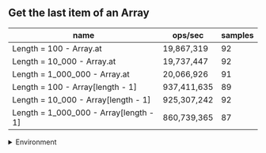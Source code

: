 ## Get the last item of an Array

|name|ops/sec|samples|
|-|-|-|
|Length = 100 - Array.at|19,867,319|92|
|Length = 10_000 - Array.at|19,737,447|92|
|Length = 1_000_000 - Array.at|20,066,926|91|
|Length = 100 - Array[length - 1]|937,411,635|89|
|Length = 10_000 - Array[length - 1]|925,307,242|92|
|Length = 1_000_000 - Array[length - 1]|860,739,365|87|


<details>
<summary>Environment</summary>

* __Machine:__ linux x64 | 2 vCPUs | 6.8GB Mem
* __Run:__ Tue Oct 03 2023 01:18:24 GMT+0000 (Coordinated Universal Time)
</details>

